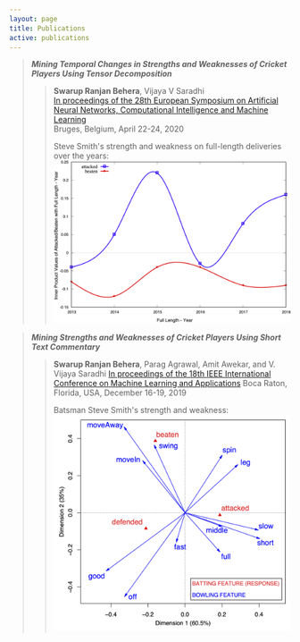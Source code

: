 ```yaml
---
layout: page
title: Publications
active: publications
---
```


> ***Mining Temporal Changes in Strengths and Weaknesses of Cricket Players Using Tensor Decomposition***
  >> **Swarup Ranjan Behera**, Vijaya V Saradhi  
  >> [In proceedings of the 28th European Symposium on Artificial Neural Networks, Computational Intelligence and Machine Learning](https://www.esann.org/)  
  >> Bruges, Belgium, April 22-24, 2020
  >>
  >> Steve Smith's strength and weakness on full-length deliveries over the years:
      ![Batsman Steve Smith's strength and weakness on full-length deliveries over the years.](/assets/images/FullSmith.png)

> ***Mining Strengths and Weaknesses of Cricket Players Using Short Text Commentary***
  >> **Swarup Ranjan Behera**, Parag Agrawal, Amit Awekar, and V. Vijaya Saradhi
  >> [In proceedings of the 18th IEEE International Conference on Machine Learning and Applications](https://www.icmla-conference.org/icmla19/)
  >> Boca Raton, Florida, USA, December 16-19, 2019
  >>
  >> Batsman Steve Smith's strength and weakness:
     ![Steve Smith's Response: strength and weakness.](/assets/images/response.png)
